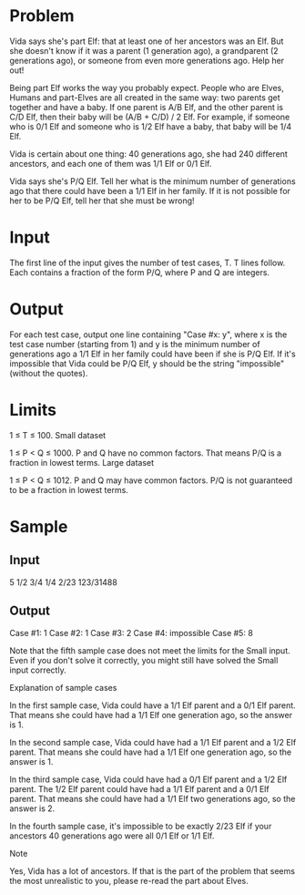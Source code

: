 # Problem

Vida says she's part Elf: that at least one of her ancestors was an Elf. But she doesn't know if it was a parent (1 generation ago), a grandparent (2 generations ago), or someone from even more generations ago. Help her out!

Being part Elf works the way you probably expect. People who are Elves, Humans and part-Elves are all created in the same way: two parents get together and have a baby. If one parent is A/B Elf, and the other parent is C/D Elf, then their baby will be (A/B + C/D) / 2 Elf. For example, if someone who is 0/1 Elf and someone who is 1/2 Elf have a baby, that baby will be 1/4 Elf.

Vida is certain about one thing: 40 generations ago, she had 240 different ancestors, and each one of them was 1/1 Elf or 0/1 Elf.

Vida says she's P/Q Elf. Tell her what is the minimum number of generations ago that there could have been a 1/1 Elf in her family. If it is not possible for her to be P/Q Elf, tell her that she must be wrong!

# Input

The first line of the input gives the number of test cases, T. T lines follow. Each contains a fraction of the form P/Q, where P and Q are integers.

# Output

For each test case, output one line containing "Case #x: y", where x is the test case number (starting from 1) and y is the minimum number of generations ago a 1/1 Elf in her family could have been if she is P/Q Elf. If it's impossible that Vida could be P/Q Elf, y should be the string "impossible" (without the quotes).

# Limits

1 ≤ T ≤ 100.
Small dataset

1 ≤ P < Q ≤ 1000.
P and Q have no common factors. That means P/Q is a fraction in lowest terms.
Large dataset

1 ≤ P < Q ≤ 1012.
P and Q may have common factors. P/Q is not guaranteed to be a fraction in lowest terms.

# Sample

## Input 
 
5
1/2
3/4
1/4
2/23
123/31488
 	
## Output 

Case #1: 1
Case #2: 1
Case #3: 2
Case #4: impossible
Case #5: 8

Note that the fifth sample case does not meet the limits for the Small input. Even if you don't solve it correctly, you might still have solved the Small input correctly.

Explanation of sample cases

In the first sample case, Vida could have a 1/1 Elf parent and a 0/1 Elf parent. That means she could have had a 1/1 Elf one generation ago, so the answer is 1.

In the second sample case, Vida could have had a 1/1 Elf parent and a 1/2 Elf parent. That means she could have had a 1/1 Elf one generation ago, so the answer is 1.

In the third sample case, Vida could have had a 0/1 Elf parent and a 1/2 Elf parent. The 1/2 Elf parent could have had a 1/1 Elf parent and a 0/1 Elf parent. That means she could have had a 1/1 Elf two generations ago, so the answer is 2.

In the fourth sample case, it's impossible to be exactly 2/23 Elf if your ancestors 40 generations ago were all 0/1 Elf or 1/1 Elf.

Note

Yes, Vida has a lot of ancestors. If that is the part of the problem that seems the most unrealistic to you, please re-read the part about Elves.

